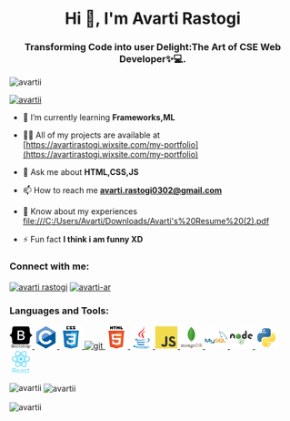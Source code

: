 <h1 align="center">Hi 👋, I'm Avarti Rastogi</h1>
<h3 align="center">Transforming Code into user Delight:The Art of CSE Web Developer✨💻.</h3>

<p align="left"> <img src="https://komarev.com/ghpvc/?username=avartii&label=Profile%20views&color=0e75b6&style=flat" alt="avartii" /> </p>

<p align="left"> <a href="https://github.com/ryo-ma/github-profile-trophy"><img src="https://github-profile-trophy.vercel.app/?username=avartii" alt="avartii" /></a> </p>

- 🌱 I’m currently learning **Frameworks,ML**

- 👨‍💻 All of my projects are available at [https://avartirastogi.wixsite.com/my-portfolio](https://avartirastogi.wixsite.com/my-portfolio)

- 💬 Ask me about **HTML,CSS,JS**

- 📫 How to reach me **avarti.rastogi0302@gmail.com**

- 📄 Know about my experiences [file:///C:/Users/Avarti/Downloads/Avarti's%20Resume%20(2).pdf](file:///C:/Users/Avarti/Downloads/Avarti's%20Resume%20(2).pdf)

- ⚡ Fun fact **I think i am funny XD**

<h3 align="left">Connect with me:</h3>
<p align="left">
<a href="https://linkedin.com/in/avarti rastogi" target="blank"><img align="center" src="https://raw.githubusercontent.com/rahuldkjain/github-profile-readme-generator/master/src/images/icons/Social/linked-in-alt.svg" alt="avarti rastogi" height="30" width="40" /></a>
<a href="https://www.leetcode.com/avarti-ar" target="blank"><img align="center" src="https://raw.githubusercontent.com/rahuldkjain/github-profile-readme-generator/master/src/images/icons/Social/leet-code.svg" alt="avarti-ar" height="30" width="40" /></a>
</p>

<h3 align="left">Languages and Tools:</h3>
<p align="left"> <a href="https://getbootstrap.com" target="_blank" rel="noreferrer"> <img src="https://raw.githubusercontent.com/devicons/devicon/master/icons/bootstrap/bootstrap-plain-wordmark.svg" alt="bootstrap" width="40" height="40"/> </a> <a href="https://www.cprogramming.com/" target="_blank" rel="noreferrer"> <img src="https://raw.githubusercontent.com/devicons/devicon/master/icons/c/c-original.svg" alt="c" width="40" height="40"/> </a> <a href="https://www.w3schools.com/css/" target="_blank" rel="noreferrer"> <img src="https://raw.githubusercontent.com/devicons/devicon/master/icons/css3/css3-original-wordmark.svg" alt="css3" width="40" height="40"/> </a> <a href="https://git-scm.com/" target="_blank" rel="noreferrer"> <img src="https://www.vectorlogo.zone/logos/git-scm/git-scm-icon.svg" alt="git" width="40" height="40"/> </a> <a href="https://www.w3.org/html/" target="_blank" rel="noreferrer"> <img src="https://raw.githubusercontent.com/devicons/devicon/master/icons/html5/html5-original-wordmark.svg" alt="html5" width="40" height="40"/> </a> <a href="https://www.java.com" target="_blank" rel="noreferrer"> <img src="https://raw.githubusercontent.com/devicons/devicon/master/icons/java/java-original.svg" alt="java" width="40" height="40"/> </a> <a href="https://developer.mozilla.org/en-US/docs/Web/JavaScript" target="_blank" rel="noreferrer"> <img src="https://raw.githubusercontent.com/devicons/devicon/master/icons/javascript/javascript-original.svg" alt="javascript" width="40" height="40"/> </a> <a href="https://www.mongodb.com/" target="_blank" rel="noreferrer"> <img src="https://raw.githubusercontent.com/devicons/devicon/master/icons/mongodb/mongodb-original-wordmark.svg" alt="mongodb" width="40" height="40"/> </a> <a href="https://www.mysql.com/" target="_blank" rel="noreferrer"> <img src="https://raw.githubusercontent.com/devicons/devicon/master/icons/mysql/mysql-original-wordmark.svg" alt="mysql" width="40" height="40"/> </a> <a href="https://nodejs.org" target="_blank" rel="noreferrer"> <img src="https://raw.githubusercontent.com/devicons/devicon/master/icons/nodejs/nodejs-original-wordmark.svg" alt="nodejs" width="40" height="40"/> </a> <a href="https://www.python.org" target="_blank" rel="noreferrer"> <img src="https://raw.githubusercontent.com/devicons/devicon/master/icons/python/python-original.svg" alt="python" width="40" height="40"/> </a> <a href="https://reactjs.org/" target="_blank" rel="noreferrer"> <img src="https://raw.githubusercontent.com/devicons/devicon/master/icons/react/react-original-wordmark.svg" alt="react" width="40" height="40"/> </a> </p>

<p><img align="left" src="https://github-readme-stats.vercel.app/api/top-langs?username=avartii&show_icons=true&locale=en&layout=compact" alt="avartii" /></p>

<p>&nbsp;<img align="center" src="https://github-readme-stats.vercel.app/api?username=avartii&show_icons=true&locale=en" alt="avartii" /></p>

<p><img align="center" src="https://github-readme-streak-stats.herokuapp.com/?user=avartii&" alt="avartii" /></p>
